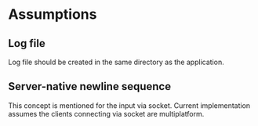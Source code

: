 # Assumptions

## Log file

Log file should be created in the same directory as the application.

## Server-native newline sequence

This concept is mentioned for the input via socket. Current implementation assumes the clients connecting via socket are multiplatform.  
